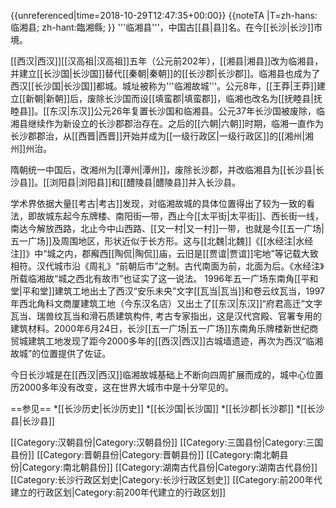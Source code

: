 {{unreferenced|time=2018-10-29T12:47:35+00:00}}
{{noteTA
|T=zh-hans:临湘县; zh-hant:臨湘縣;
}}
'''临湘县'''，中国古[[县|县]]名。在今[[长沙|长沙]]市境。

[[西汉|西汉]][[汉高祖|汉高祖]]五年（公元前202年），[[湘县|湘县]]改为临湘县，并建立[[长沙国|长沙国]]替代[[秦朝|秦朝]]的[[长沙郡|长沙郡]]。临湘县也成为了西汉[[长沙国|长沙国]]都城。城址被称为'''临湘故城'''。公元8年，[[王莽|王莽]]建立[[新朝|新朝]]后，废除长沙国而设[[填蛮郡|填蛮郡]]，临湘也改名为[[抚睦县|抚睦县]]。[[东汉|东汉]]公元26年复置长沙国和临湘县。公元37年长沙国被废除，临湘县继续作为新设立的长沙郡郡治存在。之后的[[六朝|六朝]]时期，临湘一直作为长沙郡郡治，从[[西晋|西晋]]开始并成为[[一级行政区|一级行政区]]的[[湘州|湘州]]州治。

隋朝统一中国后，改湘州为[[潭州|潭州]]，废除长沙郡，并改临湘县为[[长沙县|长沙县]]。[[浏阳县|浏阳县]]和[[醴陵县|醴陵县]]并入长沙县。

学术界依据大量[[考古|考古]]发现，对临湘故城的具体位置得出了较为一致的看法，即故城东起今东牌楼、南阳街—带，西止今[[太平街|太平街]]、西长街一线，南达今解放西路，北止今中山西路、[[又一村|又一村]]一带，也就是今[[五一广场|五一广场]]及周围地区，形状近似于长方形。这与[[北魏|北魏]]《[[水经注|水经注]]》中“城之内，郡廨西[[陶侃|陶侃]]庙，云旧是[[贾谊|贾谊]]宅地”等记载大致相符。汉代城市沿《周礼》“前朝后市”之制。古代南面为前，北面为后。《水经注》所载临湘故“城之西北有故市”也证实了这一说法。 1996年五一广场东南角[[平和堂|平和堂]]建筑工地出土了西汉“安乐未央”文字[[瓦当|瓦当]]和卷云纹瓦当，1997年西北角科文商厦建筑工地（今东汉名店）又出土了[[东汉|东汉]]“府君高迁”文字瓦当、瑞兽纹瓦当和滑石质建筑构件, 考古专家指出，这是汉代宫殿、官署专用的建筑材料。2000年6月24日，长沙[[五一广场|五一广场]]东南角乐牌楼新世纪商贸城建筑工地发现了距今2000多年的[[西汉|西汉]]古城墙遗迹，再次为西汉“临湘故城”的位置提供了佐证。

今日长沙城是在[[西汉|西汉]]临湘故城基础上不断向四周扩展而成的，城中心位置历2000多年没有改变，这在世界大城市中是十分罕见的。 

==参见==
*[[长沙历史|长沙历史]]
*[[长沙国|长沙国]]
*[[长沙郡|长沙郡]]
*[[长沙县|长沙县]]

[[Category:汉朝县份|Category:汉朝县份]]
[[Category:三国县份|Category:三国县份]]
[[Category:晋朝县份|Category:晋朝县份]]
[[Category:南北朝县份|Category:南北朝县份]]
[[Category:湖南古代县份|Category:湖南古代县份]]
[[Category:长沙行政区划史|Category:长沙行政区划史]]
[[Category:前200年代建立的行政区划|Category:前200年代建立的行政区划]]
